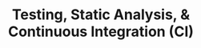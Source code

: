 ---
layout: module
title: Testing, Static Analysis, & Continuous Integration (CI)
type: topic
num: 5
draft: 0
start_date: 2024-09-24
labs: [6]
description: >
   Continuous integration (CI), static analysis, and testing are complementary software development techniques that ensure that teams can deploy software
   continuously with a high degree of confidence in the quality of their code.
   In this unit, we will learn about ways you and your team can automate code testing and validation procedures before merging code updates into the main branch. By setting up a few tools up front, you will save time and energy and increase the reliability of your code base. 
videos:
    - start_date: "2024-09-24"
      type: video
      title: Lecture recording
      url: https://drive.google.com/file/d/14vHyDyt-wZfVBMGjaDmLpupI5MFowU1a/view?usp=drive_link
slides: 
    - start_date: 2024-09-24
      type: lecture
      num: 7
      title: Intro to Testing & Static Analysis
      url: https://docs.google.com/presentation/d/1FP8lJuy1C6AzzPxpulNOu9al_SIub2zF/edit?usp=sharing&ouid=113376576186080604800&rtpof=true&sd=true
    - start_date: 2024-10-29
      type: lecture
      draft: 0
      num: 8
      title: Shifting Left with Testing, Static Analysis, & Continuous Integration
      url: https://docs.google.com/presentation/d/1Fp1aWWNRoO9D3PPUf3xbU7mEZec1j8gY/edit?usp=sharing&ouid=113376576186080604800&rtpof=true&sd=true
readings:
    - start_date: 2024-09-24
      type: reading
      notes: Forgot to post the readings :(
    - start_date: 2024-10-29
      type: reading
      title: High-level overview of unit v. integration testing
      url: https://circleci.com/blog/unit-testing-vs-integration-testing
      required: 1
    - start_date: "2024-10-29"
      type: reading
      title: Chapter 11. Testing Overview
      url: https://abseil.io/resources/swe-book/html/ch11.html
      required: 1
    - start_date: "2024-10-29"
      type: reading
      title: Chapter 20. Static Analysis
      url: https://abseil.io/resources/swe-book/html/ch20.html
      skim: 1
    - start_date: "2024-10-29"
      type: reading
      title: Chapter 23. Continuous Integration
      url: https://abseil.io/resources/swe-book/html/ch23.html
      skim: 1
activities:
    - start_date: "2024-09-24"
      num: 2
      type: activity
      title: Practice writing tests and using some static analysis tools
      url: https://github.com/csci338/class-exercises-fall2024/blob/main/topic05/README.md
      notes: This activity didn't quite work out, but you will have another chance to practice with testing and static analysis in Lab 6.
questions:
    - <span class="badge-dark">general</span> What does "shifting left" mean?
    - <span class="badge-dark">testing</span> What are some of the benefits of automated testing? 
    - <span class="badge-dark">testing</span> What are some of the limits of automated testing? 
    - <span class="badge-dark">testing</span> What are the different test "sizes"? Why are these distinctions important? 
    - <span class="badge-dark">testing</span> What is meant by "nondeterminism" in testing? 
    - <span class="badge-dark">testing</span> What are some important qualities of a testing suite? 
    - <span class="badge-dark">testing</span> What are some considerations that go into writing testable code? 
    - <span class="badge-dark">testing</span> What is the difference between an interpreted and a compiled language? 
    - <span class="badge-dark">static analysis</span> What languages are interpreted? What languages are compiled?
    - <span class="badge-dark">static analysis</span> What do we mean by "static"? 
    - <span class="badge-dark">static analysis</span> What are some examples of static analysis tools? 
    - <span class="badge-dark">static analysis</span> What are some of the benefits of doing static analysis? 
    - <span class="badge-dark">static analysis</span> What are some of the challenges / limitations of static analysis? 
    - <span class="badge-dark">CI</span> What is continuous integration? 
    - <span class="badge-dark">CI</span> What are some of the key benefits and headaches (i.e. tradeoffs) of continuous integration?
    - <span class="badge-dark">CI</span> Can you still use CI if you're working on a really big feature that’s not ready for prime time?
    - <span class="badge-dark">CI</span> What happens in the "presubmit" phase?
    - <span class="badge-dark">CI</span> What is release candidate testing? How is it similar / different from the "presubmit" phase?
---